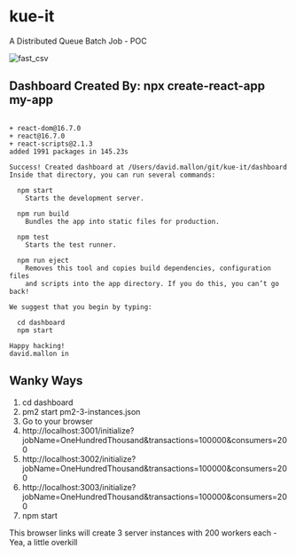# kue-it
A Distributed Queue Batch Job - POC

![fast_csv](https://user-images.githubusercontent.com/993459/51082224-7133c800-16c8-11e9-853c-253a3721d33d.png)


## Dashboard Created By:  npx create-react-app my-app

```

+ react-dom@16.7.0
+ react@16.7.0
+ react-scripts@2.1.3
added 1991 packages in 145.23s

Success! Created dashboard at /Users/david.mallon/git/kue-it/dashboard
Inside that directory, you can run several commands:

  npm start
    Starts the development server.

  npm run build
    Bundles the app into static files for production.

  npm test
    Starts the test runner.

  npm run eject
    Removes this tool and copies build dependencies, configuration files
    and scripts into the app directory. If you do this, you can’t go back!

We suggest that you begin by typing:

  cd dashboard
  npm start

Happy hacking!
david.mallon in 

```

## Wanky Ways
1. cd dashboard
2. pm2 start pm2-3-instances.json
3. Go to your browser
4. http://localhost:3001/initialize?jobName=OneHundredThousand&transactions=100000&consumers=200
5. http://localhost:3002/initialize?jobName=OneHundredThousand&transactions=100000&consumers=200
6. http://localhost:3003/initialize?jobName=OneHundredThousand&transactions=100000&consumers=200
7. npm start


This browser links will create 3 server instances with 200 workers each - Yea, a little overkill







